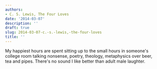 ```yaml
---
authors:
- C. S. Lewis, The Four Loves
date: '2014-03-07'
description: ''
draft: true
slug: 2014-03-07-c.-s.-lewis,-the-four-loves
title: ''
---
```

My happiest hours are spent sitting up to the small hours in someone's college room talking nonsense, poetry, theology, metaphysics over beer, tea and pipes. There's no sound I like better than adult male laughter.



